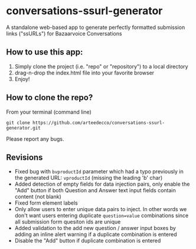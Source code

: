 # conversations-ssurl-generator
A standalone web-based app to generate perfectly formatted submission links ("ssURLs") for Bazaarvoice Conversations

## How to use this app:
1. Simply clone the project (i.e. "repo" or "repository") to a local directory
2. drag-n-drop the index.html file into your favorite browser
3. Enjoy!

## How to clone the repo?
From your terminal (command line)
```
git clone https://github.com/arteedecco/conversations-ssurl-generator.git
```

Please report any bugs.

## Revisions
- Fixed bug with `bvproductId` parameter which had a typo previously in the generated URL: `vproductId` (missing the leading 'b' char)
- Added detection of empty fields for data injection pairs, only enable the "Add" button if both Question and Answer text input fields contain content (not blank)
- Fixed form element labels
- Only allow users to enter unique data pairs to inject. In other words we don't want users entering duplicate `question=value` combinations since all submission form quesiton ids are unique
- Added validation to the add new question / answer input boxes by adding an inline alert warning if a duplicate combination is entered
- Disable the "Add" button if duplicate combination is entered
